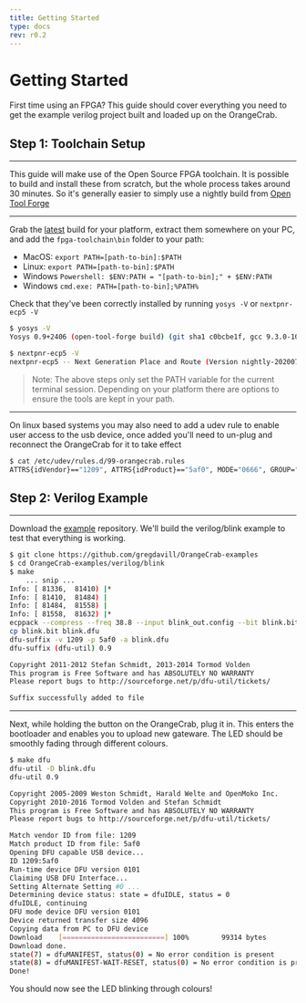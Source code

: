 ```yaml
---
title: Getting Started
type: docs
rev: r0.2
---
```


# Getting Started

First time using an FPGA? This guide should cover everything you need to get the example verilog project built and loaded up on the OrangeCrab.

## Step 1: Toolchain Setup
---

This guide will make use of the Open Source FPGA toolchain. It is possible to build and install these from scratch, but the whole process takes around 30 minutes. So it's generally easier to simply use a nightly build from [Open Tool Forge](https://github.com/open-tool-forge/)

---

Grab the [latest](https://github.com/open-tool-forge/fpga-toolchain/releases) build for your platform, extract them somewhere on your PC, and add the `fpga-toolchain\bin` folder to your path:

 - MacOS: `export PATH=[path-to-bin]:$PATH`
 - Linux: `export PATH=[path-to-bin]:$PATH`
 - Windows `Powershell: $ENV:PATH = "[path-to-bin];" + $ENV:PATH`
 - Windows `cmd.exe: PATH=[path-to-bin];%PATH%`

Check that they've been correctly installed by running `yosys -V` or `nextpnr-ecp5 -V`

```bash
$ yosys -V
Yosys 0.9+2406 (open-tool-forge build) (git sha1 c0bcbe1f, gcc 9.3.0-10ubuntu2 -Os)

$ nextpnr-ecp5 -V
nextpnr-ecp5 -- Next Generation Place and Route (Version nightly-20200707)
```

> Note: The above steps only set the PATH variable for the current terminal session. Depending on your platform there are options to ensure the tools are kept in your path. 

---

On linux based systems you may also need to add a udev rule to enable user access to the usb device, once added you'll need to un-plug and reconnect the OrangeCrab for it to take effect
```bash
$ cat /etc/udev/rules.d/99-orangecrab.rules
ATTRS{idVendor}=="1209", ATTRS{idProduct}=="5af0", MODE="0666", GROUP="plugdev", TAG+="uaccess"
```

## Step 2: Verilog Example
---
Download the [example](https://github.com/gregdavill/OrangeCrab-examples) repository. We'll build the verilog/blink example to test that everything is working.
```bash
$ git clone https://github.com/gregdavill/OrangeCrab-examples
$ cd OrangeCrab-examples/verilog/blink
$ make
    ... snip ...
Info: [ 81336,  81410) |* 
Info: [ 81410,  81484) | 
Info: [ 81484,  81558) | 
Info: [ 81558,  81632) |* 
ecppack --compress --freq 38.8 --input blink_out.config --bit blink.bit
cp blink.bit blink.dfu
dfu-suffix -v 1209 -p 5af0 -a blink.dfu
dfu-suffix (dfu-util) 0.9

Copyright 2011-2012 Stefan Schmidt, 2013-2014 Tormod Volden
This program is Free Software and has ABSOLUTELY NO WARRANTY
Please report bugs to http://sourceforge.net/p/dfu-util/tickets/

Suffix successfully added to file
```

---

Next, while holding the button on the OrangeCrab, plug it in. This enters the bootloader and enables you to upload new gateware. 
The LED should be smoothly fading through different colours.

```bash
$ make dfu
dfu-util -D blink.dfu
dfu-util 0.9

Copyright 2005-2009 Weston Schmidt, Harald Welte and OpenMoko Inc.
Copyright 2010-2016 Tormod Volden and Stefan Schmidt
This program is Free Software and has ABSOLUTELY NO WARRANTY
Please report bugs to http://sourceforge.net/p/dfu-util/tickets/

Match vendor ID from file: 1209
Match product ID from file: 5af0
Opening DFU capable USB device...
ID 1209:5af0
Run-time device DFU version 0101
Claiming USB DFU Interface...
Setting Alternate Setting #0 ...
Determining device status: state = dfuIDLE, status = 0
dfuIDLE, continuing
DFU mode device DFU version 0101
Device returned transfer size 4096
Copying data from PC to DFU device
Download	[=========================] 100%        99314 bytes
Download done.
state(7) = dfuMANIFEST, status(0) = No error condition is present
state(8) = dfuMANIFEST-WAIT-RESET, status(0) = No error condition is present
Done!
```

You should now see the LED blinking through colours!

